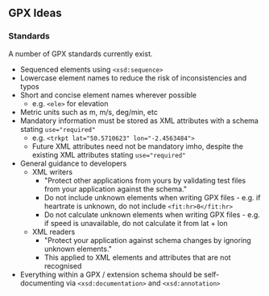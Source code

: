 ## GPX Ideas

### Standards

A number of GPX standards currently exist.
- Sequenced elements using `<xsd:sequence>`
- Lowercase element names to reduce the risk of inconsistencies and typos
- Short and concise element names wherever possible
  - e.g. `<ele>` for elevation
- Metric units such as m, m/s, deg/min, etc
- Mandatory information must be stored as XML attributes with a schema stating `use="required"`
  - e.g. `<trkpt lat="50.5710623" lon="-2.4563484">`
  - Future XML attributes need not be mandatory imho, despite the existing XML attributes stating `use="required"`
- General guidance to developers
  - XML writers
    - "Protect other applications from yours by validating test files from your application against the schema."
    - Do not include unknown elements when writing GPX files - e.g. if heartrate is unknown, do not include `<fit:hr>0</fit:hr>`
    - Do not calculate unknown elements when writing GPX files - e.g. if speed is unavailable, do not calculate it from lat + lon
  - XML readers
    - "Protect your application against schema changes by ignoring unknown elements."
    - This applied to XML elements and attributes that are not recognised
- Everything within a GPX / extension schema should be self-documenting via `<xsd:documentation>` and `<xsd:annotation>`

